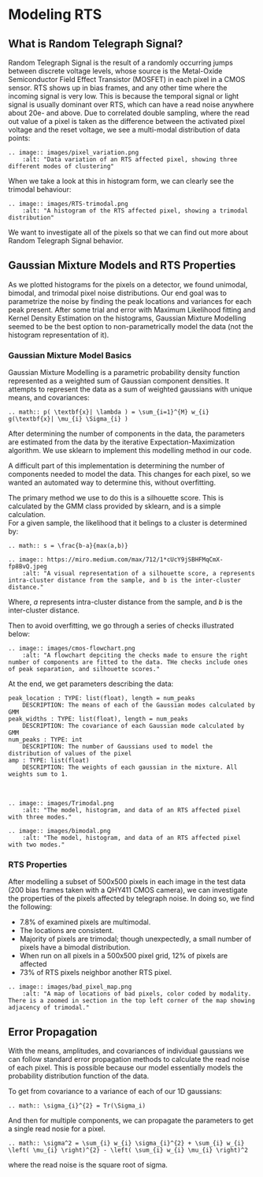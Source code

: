 # Modeling RTS



## What is Random Telegraph Signal?

Random Telegraph Signal is the result of a randomly occurring jumps between discrete voltage levels, whose source is the Metal-Oxide Semiconductor Field Effect Transistor (MOSFET) in each pixel in a CMOS sensor.
RTS shows up in bias frames, and any other time where the incoming signal is very low. This is because the temporal signal or light signal is usually dominant over RTS, which can have a read noise anywhere about 20e- and above.
Due to correlated double sampling, where the read out value of a pixel is taken as the difference between the activated pixel voltage and the reset voltage, we see a multi-modal distribution of data points:

```{eval-rst}
.. image:: images/pixel_variation.png
    :alt: "Data variation of an RTS affected pixel, showing three different modes of clustering"
```

When we take a look at this in histogram form, we can clearly see the trimodal behaviour:

```{eval-rst}
.. image:: images/RTS-trimodal.png
    :alt: "A histogram of the RTS affected pixel, showing a trimodal distribution"
```

We want to investigate all of the pixels so that we can find out more about Random Telegraph Signal behavior.

## Gaussian Mixture Models and RTS Properties

As we plotted histograms for the pixels on a detector, we found unimodal, bimodal, and trimodal pixel noise distributions. Our end goal was to parametrize the noise by finding the peak locations and variances for each peak present.
After some trial and error with Maximum Likelihood fitting and Kernel Density Estimation on the histograms, Gaussian Mixture Modelling seemed to be the best option to non-parametrically model the data (not the histogram representation of it).

### Gaussian Mixture Model Basics

Gaussian Mixture Modelling is a parametric probability density function represented as a weighted sum of Gaussian component densities. It attempts to represent the data as a sum of weighted gaussians with unique means, and covariances:

```{eval-rst}
.. math:: p( \textbf{x}| \lambda ) = \sum_{i=1}^{M} w_{i} g(\textbf{x}| \mu_{i} \Sigma_{i} )
```

After determining the number of components in the data, the parameters are estimated from the data by the iterative Expectation-Maximization algorithm.
We use sklearn to implement this modelling method in our code.

A difficult part of this implementation is determining the number of components needed to model the data. This changes for each pixel, so we wanted an automated way to determine this,
without overfitting.

The primary method we use to do this is a silhouette score. This is calculated by the GMM class provided by sklearn, and is a simple calculation.
<br>
For a given sample, the likelihood that it belings to a cluster is determined by:

```{eval-rst}
.. math:: s = \frac{b-a}{max(a,b)}
```
```{eval-rst}
.. image:: https://miro.medium.com/max/712/1*cUcY9jSBHFMqCmX-fp8BvQ.jpeg
    :alt: "A visual representation of a silhouette score, a represents intra-cluster distance from the sample, and b is the inter-cluster distance."
```
Where, *a* represents intra-cluster distance from the sample, and *b* is the inter-cluster distance.

Then to avoid overfitting, we go through a series of checks illustrated below:

```{eval-rst}
.. image:: images/cmos-flowchart.png
    :alt: "A flowchart depciting the checks made to ensure the right number of components are fitted to the data. THe checks include ones of peak separation, and silhouette scores."
```

At the end, we get parameters describing the data:

```
peak_location : TYPE: list(float), length = num_peaks
    DESCRIPTION: The means of each of the Gaussian modes calculated by GMM
peak_widths : TYPE: list(float), length = num_peaks
    DESCRIPTION: The covariance of each Gaussian mode calculated by GMM
num_peaks : TYPE: int
    DESCRIPTION: The number of Gaussians used to model the distribution of values of the pixel
amp : TYPE: list(float)
    DESCRIPTION: The weights of each gaussian in the mixture. All weights sum to 1.
```
<br>

```{eval-rst}
.. image:: images/Trimodal.png
    :alt: "The model, histogram, and data of an RTS affected pixel with three modes."
```

```{eval-rst}
.. image:: images/bimodal.png
    :alt: "The model, histogram, and data of an RTS affected pixel with two modes."
```

### RTS Properties
After modelling a subset of 500x500 pixels in each image in the test data (200 bias frames taken with a QHY411 CMOS camera), we can investigate the properties of the pixels affected by telegraph noise.
In doing so, we find the following:

- 7.8% of examined pixels are multimodal.
- The locations are consistent.
- Majority of pixels are trimodal; though unexpectedly, a small number of pixels have a bimodal distribution.
- When run on all pixels in a 500x500 pixel grid, 12% of pixels are affected
- 73% of RTS pixels neighbor another RTS pixel.

```{eval-rst}
.. image:: images/bad_pixel_map.png
    :alt: "A map of locations of bad pixels, color coded by modality. There is a zoomed in section in the top left corner of the map showing adjacency of trimodal."
```

## Error Propagation
With the means, amplitudes, and covariances of individual gaussians we can follow standard error propagation methods to calculate the read noise of each pixel. This is possible because our model essentially models the probability distribution function of the data.

To get from covariance to a variance of each of our 1D gaussians:
```{eval-rst}
.. math:: \sigma_{i}^{2} = Tr(\Sigma_i)
```
And then for multiple components, we can propagate the parameters to get a single read nosie for a pixel.
```{eval-rst}
.. math:: \sigma^2 = \sum_{i} w_{i} \sigma_{i}^{2} + \sum_{i} w_{i} \left( \mu_{i} \right)^{2} - \left( \sum_{i} w_{i} \mu_{i} \right)^2
```
where the read noise is the square root of sigma.
